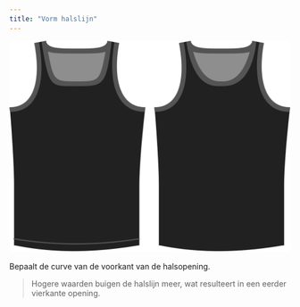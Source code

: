```yaml
---
title: "Vorm halslijn"
---
```


![De optie voor de vorm van de halslijn bij Aaron](./necklinebend.svg)

Bepaalt de curve van de voorkant van de halsopening.

> Hogere waarden buigen de halslijn meer, wat resulteert in een eerder vierkante opening.




